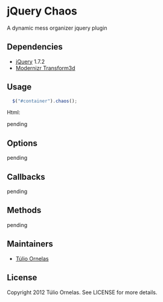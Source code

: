 # jQuery Chaos

  A dynamic mess organizer jquery plugin
  
## Dependencies

* [jQuery](http://jquery.com) 1.7.2
* [Modernizr Transform3d]()

## Usage

```javascript
  $("#container").chaos();
```

Html:

pending

## Options

pending

## Callbacks

pending

## Methods

pending

## Maintainers

* [Túlio Ornelas](https://github.com/tulios)

## License

Copyright 2012 Túlio Ornelas. See LICENSE for more details.